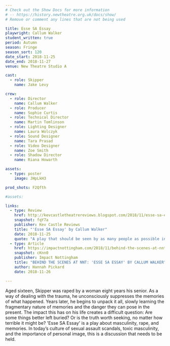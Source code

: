 ```yaml
---
# Check out the Show Docs for more information
# -- https://history.newtheatre.org.uk/docs/show/
# Remove or comment any lines that are not being used

title: Esse SA Essay
playwright: Callum Walker
student_written: true
period: Autumn
season: Fringe
season_sort: 120
date_start: 2018-11-25
date_end: 2018-11-27
venue: New Theatre Studio A

cast:
  - role: Skipper
    name: Jake Levy

crew:
  - role: Director
    name: Callum Walker
  - role: Producer
    name: Sophie Curtis
  - role: Technical Director
    name: Martin Tomlinson
  - role: Lighting Designer
    name: Laura Wolczyk
  - role: Sound Designer
    name: Tara Prasad
  - role: Video Designer
    name: Zoe Smith
  - role: Shadow Director
    name: Riana Howarth

assets:
  - type: poster
    image: JHpLkH3

prod_shots: F2Qfth

#assets:

links:
  - type: Review
    href: http://kevcastletheatrereviews.blogspot.com/2018/11/esse-sa-essay-by-callum-walker.html
    snapshot: fqY7a
    publisher: Kev Castle Reviews
    title: "'Esse SA Essay' by Callum Walker"
    date: 2018-11-25
    quote: "A play that should be seen by as many people as possible in my humble opinion."
  - type: Article
    href: https://impactnottingham.com/2018/11/behind-the-scenes-at-nnt-esse-sa-essay-by-callum-walker/
    snapshot: cKnn0
    publisher: Impact Nottingham
    title: "BEHIND THE SCENES AT NNT: 'ESSE SA ESSAY' BY CALLUM WALKER"
    author: Hannah Pickard
    date: 2018-11-26

---
```


Aged sixteen, Skipper was raped by a woman eight years his senior. As a way of dealing with the trauma, he unconsciously suppresses the memories of what happened. Years later, he begins to unpack it all, slowly learning the fragmentary nature of memories and the danger they can pose in the present. The impact this has on his life creates a difficult question: Are some things better left buried? Or is the truth worth seeking, no matter how terrible it might be? 'Esse SA Essay' is a play about masculinity, rape, and memories. In today’s culture of sexual assault scandals, toxic masculinity, and the importance of personal image, this is a discussion that needs to be held.
